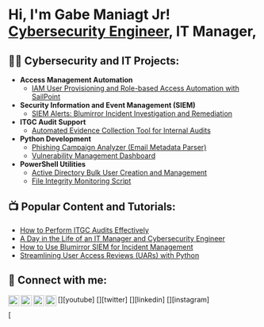 <h1>Hi, I'm Gabe Maniagt Jr! <br/><a href="https://github.com/YourGitHubHandle">Cybersecurity Engineer</a>, IT Manager</a>, <a href="https://www.youtube.com/YourChannel"></a></h1> 

<h2>👨‍💻 Cybersecurity and IT Projects:</h2>

- <b>Access Management Automation</b>
  - [IAM User Provisioning and Role-based Access Automation with SailPoint](https://github.com/YourGitHubHandle/IAM-Automation)
- <b>Security Information and Event Management (SIEM)</b>
  - [SIEM Alerts: Blumirror Incident Investigation and Remediation](https://github.com/YourGitHubHandle/SIEM-Alerts)
- <b>ITGC Audit Support</b>
  - [Automated Evidence Collection Tool for Internal Audits](https://github.com/YourGitHubHandle/ITGC-Audit-Automation)
- <b>Python Development</b>
  - [Phishing Campaign Analyzer (Email Metadata Parser)](https://github.com/YourGitHubHandle/Phishing-Analyzer)
  - [Vulnerability Management Dashboard](https://github.com/YourGitHubHandle/Vulnerability-Dashboard)
- <b>PowerShell Utilities</b>
  - [Active Directory Bulk User Creation and Management](https://github.com/YourGitHubHandle/AD-Bulk-Management)
  - [File Integrity Monitoring Script](https://github.com/YourGitHubHandle/FIM-Script)

<h2>📺 Popular Content and Tutorials:</h2>

- [How to Perform ITGC Audits Effectively](https://www.youtube.com/watch?v=YourVideoLink)
- [A Day in the Life of an IT Manager and Cybersecurity Engineer](https://www.youtube.com/watch?v=YourVideoLink)
- [How to Use Blumirror SIEM for Incident Management](https://www.youtube.com/watch?v=YourVideoLink)
- [Streamlining User Access Reviews (UARs) with Python](https://www.youtube.com/watch?v=YourVideoLink)

<h2> 🤳 Connect with me:</h2>

[<img align="left" alt="YourName | YouTube" width="22px" src="https://cdn.jsdelivr.net/npm/simple-icons@v3/icons/youtube.svg" />][youtube]
[<img align="left" alt="YourName | Twitter" width="22px" src="https://cdn.jsdelivr.net/npm/simple-icons@v3/icons/twitter.svg" />][twitter]
[<img align="left" alt="YourName | LinkedIn" width="22px" src="https://cdn.jsdelivr.net/npm/simple-icons@v3/icons/linkedin.svg" />][linkedin]
[<img align="left" alt="YourName | Instagram" width="22px" src="https://cdn.jsdelivr.net/npm/simple-icons@v3/icons/instagram.svg" />][instagram]

[
<!--
**YourGitHubHandle/YourGitHubHandle** is a ✨ _special_ ✨ repository because its `README.md` (this file) appears on your GitHub profile.

Here are some ideas to get you started:

- 🔭 I’m currently working on ...
- 🌱 I’m currently learning ...
- 👯 I’m looking to collaborate on ...
- 🤔 I’m looking for help with ...
- 💬 Ask me about ...
- 📫 How to reach me: ...
- 😄 Pronouns: ...
- ⚡ Fun fact: ...
-->
